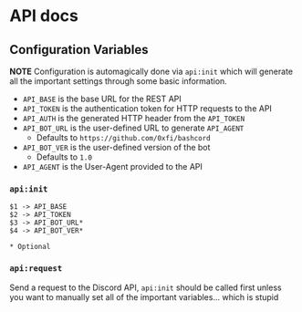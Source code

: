 # API docs

## Configuration Variables
**NOTE**
Configuration is automagically done via `api:init` which will generate all
the important settings through some basic information.

* `API_BASE` is the base URL for the REST API
* `API_TOKEN` is the authentication token for HTTP requests to the API
* `API_AUTH` is the generated HTTP header from the `API_TOKEN`
* `API_BOT_URL` is the user-defined URL to generate `API_AGENT`
    - Defaults to `https://github.com/0xfi/bashcord`
* `API_BOT_VER` is the user-defined version of the bot
    - Defaults to `1.0`
* `API_AGENT` is the User-Agent provided to the API

### `api:init`
```
$1 -> API_BASE
$2 -> API_TOKEN
$3 -> API_BOT_URL*
$4 -> API_BOT_VER*

* Optional
```

### `api:request`
Send a request to the Discord API, `api:init` should be called first unless
you want to manually set all of the important variables... which is stupid

